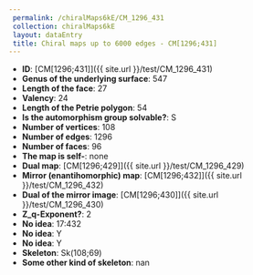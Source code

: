 ```yaml
--- 
 permalink: /chiralMaps6kE/CM_1296_431 
 collection: chiralMaps6kE
 layout: dataEntry
 title: Chiral maps up to 6000 edges - CM[1296;431]
---
```


- **ID**: [CM[1296;431]]({{ site.url }}/test/CM_1296_431)
- **Genus of the underlying surface**: 547
- **Length of the face**: 27
- **Valency**: 24
- **Length of the Petrie polygon**: 54
- **Is the automorphism group solvable?**: S
- **Number of vertices**: 108
- **Number of edges**: 1296
- **Number of faces**: 96
- **The map is self-**: none
- **Dual map**: [CM[1296;429]]({{ site.url }}/test/CM_1296_429)
- **Mirror (enantihomorphic) map**: [CM[1296;432]]({{ site.url }}/test/CM_1296_432)
- **Dual of the mirror image**: [CM[1296;430]]({{ site.url }}/test/CM_1296_430)
- **Z_q-Exponent?**: 2
- **No idea**:  17:432
- **No idea**: Y
- **No idea**: Y
- **Skeleton**: Sk(108;69)
- **Some other kind of skeleton**: nan
